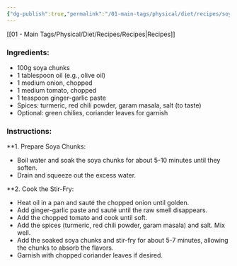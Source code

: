 ```yaml
---
{"dg-publish":true,"permalink":"/01-main-tags/physical/diet/recipes/soya-chunk-easy-stir-fry/"}
---
```


[[01 - Main Tags/Physical/Diet/Recipes/Recipes\|Recipes]]
### Ingredients:

- 100g soya chunks
- 1 tablespoon oil (e.g., olive oil)
- 1 medium onion, chopped
- 1 medium tomato, chopped
- 1 teaspoon ginger-garlic paste
- Spices: turmeric, red chili powder, garam masala, salt (to taste)
- Optional: green chilies, coriander leaves for garnish

### Instructions:

**1. Prepare Soya Chunks:

- Boil water and soak the soya chunks for about 5-10 minutes until they soften.
- Drain and squeeze out the excess water.

**2. Cook the Stir-Fry:

- Heat oil in a pan and sauté the chopped onion until golden.
- Add ginger-garlic paste and sauté until the raw smell disappears.
- Add the chopped tomato and cook until soft.
- Add the spices (turmeric, red chili powder, garam masala) and salt. Mix well.
- Add the soaked soya chunks and stir-fry for about 5-7 minutes, allowing the chunks to absorb the flavors.
- Garnish with chopped coriander leaves if desired.